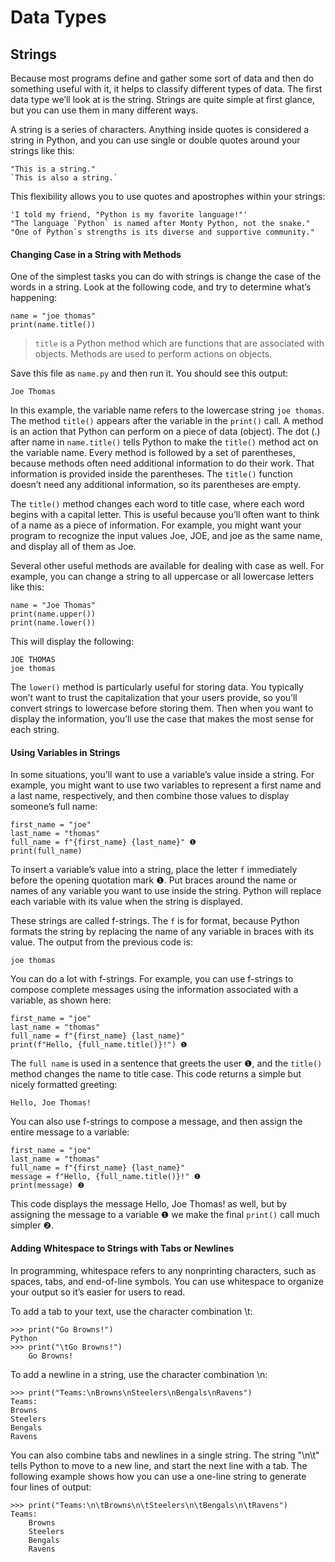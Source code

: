 # Data Types

## Strings

Because most programs define and gather some sort of data and then do something useful with it, it helps to classify different types of data. The first data type we’ll look at is the string. Strings are quite simple at first glance, but you can use them in many different ways.

A string is a series of characters. Anything inside quotes is considered a string in Python, and you can use single or double quotes around your strings like this:

```
"This is a string."
`This is also a string.`
```

This flexibility allows you to use quotes and apostrophes within your strings:

```
'I told my friend, "Python is my favorite language!"'
"The language `Python` is named after Monty Python, not the snake."
"One of Python`s strengths is its diverse and supportive community."
```

#### Changing Case in a String with Methods

One of the simplest tasks you can do with strings is change the case of the words in a string. Look at the following code, and try to determine what’s happening:

```
name = "joe thomas"
print(name.title())
```

>`title` is a Python method which are functions that are associated with objects. Methods are used to perform actions on objects.

Save this file as `name.py` and then run it. You should see this output:

```
Joe Thomas
```

In this example, the variable name refers to the lowercase string `joe thomas`. The method `title()` appears after the variable in the `print()` call. A method is an action that Python can perform on a piece of data (object). The dot (.) after name in `name.title()` tells Python to make the `title()` method act on the variable name. Every method is followed by a set of parentheses, because methods often need additional information to do their work. That information is provided inside the parentheses. The `title()` function doesn’t need any additional information, so its parentheses are empty.

The `title()` method changes each word to title case, where each word begins with a capital letter. This is useful because you’ll often want to think of a name as a piece of information. For example, you might want your program to recognize the input values Joe, JOE, and joe as the same name, and display all of them as Joe.

Several other useful methods are available for dealing with case as well. For example, you can change a string to all uppercase or all lowercase letters like this:

```
name = "Joe Thomas"
print(name.upper())
print(name.lower())
```

This will display the following:

```
JOE THOMAS 
joe thomas
```

The `lower()` method is particularly useful for storing data. You typically won’t want to trust the capitalization that your users provide, so you’ll convert strings to lowercase before storing them. Then when you want to display the information, you’ll use the case that makes the most sense for each string.

#### Using Variables in Strings

In some situations, you’ll want to use a variable’s value inside a string. For example, you might want to use two variables to represent a first name and a last name, respectively, and then combine those values to display someone’s full name:

```
first_name = "joe"
last_name = "thomas"
full_name = f"{first_name} {last_name}" ❶ 
print(full_name)
```

To insert a variable’s value into a string, place the letter `f` immediately before the opening quotation mark ❶. Put braces around the name or names of any variable you want to use inside the string. Python will replace each variable with its value when the string is displayed.

These strings are called f-strings. The `f` is for format, because Python formats the string by replacing the name of any variable in braces with its value. The output from the previous code is:

```
joe thomas
```

You can do a lot with f-strings. For example, you can use f-strings to compose complete messages using the information associated with a variable, as shown here:

```
first_name = "joe"
last_name = "thomas"
full_name = f"{first_name} {last_name}"
print(f"Hello, {full_name.title()}!") ❶ 
```

The `full name` is used in a sentence that greets the user ❶, and the `title()` method changes the name to title case. This code returns a simple but nicely formatted greeting:

```
Hello, Joe Thomas!
```

You can also use f-strings to compose a message, and then assign the entire message to a variable:

```
first_name = "joe"
last_name = "thomas"
full_name = f"{first_name} {last_name}"
message = f"Hello, {full_name.title()}!" ❶ 
print(message) ❷ 
```

This code displays the message Hello, Joe Thomas! as well, but by assigning the message to a variable ❶ we make the final `print()` call much simpler ❷.

#### Adding Whitespace to Strings with Tabs or Newlines

In programming, whitespace refers to any nonprinting characters, such as spaces, tabs, and end-of-line symbols. You can use whitespace to organize your output so it’s easier for users to read.

To add a tab to your text, use the character combination \t:

```
>>> print("Go Browns!")
Python
>>> print("\tGo Browns!")
    Go Browns!
```

To add a newline in a string, use the character combination \n:

```
>>> print("Teams:\nBrowns\nSteelers\nBengals\nRavens")
Teams:
Browns
Steelers
Bengals
Ravens
```

You can also combine tabs and newlines in a single string. The string "\n\t" tells Python to move to a new line, and start the next line with a tab. The following example shows how you can use a one-line string to generate four lines of output:

```
>>> print("Teams:\n\tBrowns\n\tSteelers\n\tBengals\n\tRavens")
Teams:
    Browns
    Steelers
    Bengals
    Ravens
```